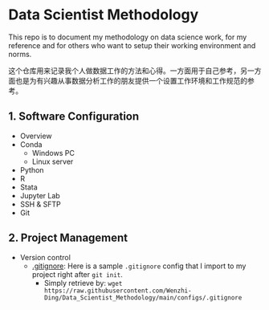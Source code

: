 # Data Scientist Methodology
This repo is to document my methodology on data science work, for my reference and for others who want to setup their working environment and norms.

这个仓库用来记录我个人做数据工作的方法和心得。一方面用于自己参考，另一方面也是为有兴趣从事数据分析工作的朋友提供一个设置工作环境和工作规范的参考。

## 1. Software Configuration

- Overview
- Conda
  - Windows PC
  - Linux server
- Python
- R
- Stata
- Jupyter Lab
- SSH & SFTP
- Git

## 2. Project Management

- Version control
  - [.gitignore](./configs/.gitignore): Here is a sample `.gitignore` config that I import to my project right after `git init`.
    - Simply retrieve by: `wget https://raw.githubusercontent.com/Wenzhi-Ding/Data_Scientist_Methodology/main/configs/.gitignore`
